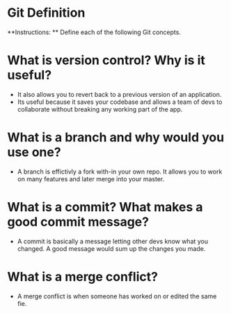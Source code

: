 # Git Definition

**Instructions: ** Define each of the following Git concepts.

# What is version control?  Why is it useful?
* It also allows you to revert back to a previous version of an application.
* Its useful because it saves your codebase and allows a team of devs to collaborate without breaking any working part of the app.


# What is a branch and why would you use one?
* A branch is effictivly a fork with-in your own repo. It allows you to work on many features and later merge into your master.

# What is a commit? What makes a good commit message?
* A commit is basically a message letting other devs know what you changed. A good message would sum up the changes you made.
# What is a merge conflict?
*  A merge conflict is when someone has worked on or edited the same fie.